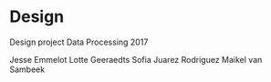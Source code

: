 # Design
Design project Data Processing 2017

Jesse Emmelot
Lotte Geeraedts
Sofia Juarez Rodriguez
Maikel van Sambeek
